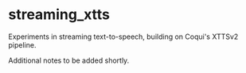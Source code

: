 # streaming_xtts
Experiments in streaming text-to-speech, building on Coqui's XTTSv2 pipeline.

Additional notes to be added shortly.
